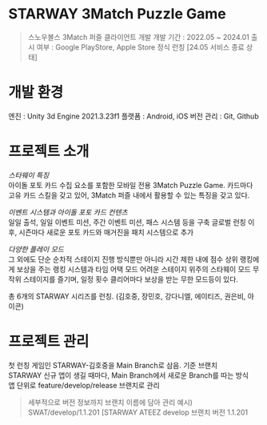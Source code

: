 STARWAY 3Match Puzzle Game
==========================
> 스노우볼스 3Match 퍼즐 클라이언트 개발
> 개발 기간 : 2022.05 ~ 2024.01
> 출시 여부 : Google PlayStore, Apple Store 정식 런칭 [24.05 서비스 종료 상태]

개발 환경
==========================
엔진 : Unity 3d Engine 2021.3.23f1
플랫폼 : Android, iOS
버전 관리 : Git, Github


프로젝트 소개
==========================
*스타웨이 특징*   
아이돌 포토 카드 수집 요소를 포함한 모바일 전용 3Match Puzzle Game. 카드마다 고유 카드 스킬을 갖고 있어,
3Match 퍼즐 내에서 활용할 수 있는 특징을 갖고 있다.

*이벤트 시스템과 아이돌 포토 카드 컨텐츠*   
일일 출석, 일일 이벤트 미션, 주간 이벤트 미션, 패스 시스템 등을 구축
글로벌 런칭 이후, 시즌마다 새로운 포토 카드와 매거진을 패치 시스템으로 추가

*다양한 플레이 모드*   
그 외에도 단순 순차적 스테이지 진행 방식뿐만 아니라
시간 제한 내에 점수 상위 랭킹에게 보상을 주는 랭킹 시스템과 타임 어택 모드
어려운 스테이지 위주의 스타웨이 모드
무작위 스테이지를 즐기며, 일정 횟수 클리어마다 보상을 받는 무한 모드등이 있다.

총 6개의 STARWAY 시리즈를 런칭. (김호중, 장민호, 강다니엘, 에이티즈, 권은비, 아이콘)


프로젝트 관리
===========================
첫 런칭 게임인 STARWAY-김호중을 Main Branch로 삼음. 기준 브랜치   
STARWAY 신규 앱이 생길 때마다, Main Branch에서 새로운 Branch를 따는 방식   
앱 단위로 feature/develop/release 브랜치로 관리   
> 세부적으로 버전 정보까지 브랜치 이름에 담아 관리
> 예시) SWAT/develop/1.1.201 [STARWAY ATEEZ develop 브랜치 버전 1.1.201
